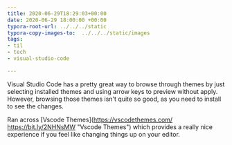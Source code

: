 ```yaml
---
title: 2020-06-29T18:29:03+00:00
date: 2020-06-29 18:00:00 +00:00
typora-root-url: ../../../static
typora-copy-images-to:  ../../../static/images
tags:
- til
- tech
- visual-studio-code

---
```

Visual Studio Code has a pretty great way to browse through themes by just selecting installed themes and using arrow keys to preview without apply. However, browsing those themes isn't quite so good, as you need to install to see the changes.

Ran across [Vscode Themes](https://vscodethemes.com/ https://bit.ly/2NHNsMW "Vscode Themes") which provides a really nice experience if you feel like changing things up on your editor.

